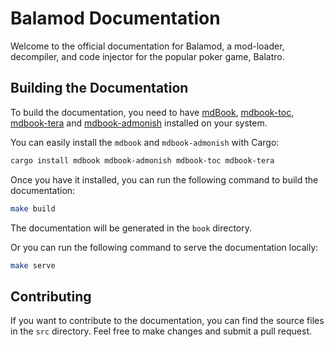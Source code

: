 # Balamod Documentation

Welcome to the official documentation for Balamod, a mod-loader, decompiler, and code injector for the popular poker game, Balatro.

## Building the Documentation

To build the documentation, you need to have [mdBook](https://rust-lang.github.io/mdBook/index.html), [mdbook-toc](https://github.com/badboy/mdbook-toc/), [mdbook-tera](https://github.com/avitex/mdbook-tera/) and [mdbook-admonish](https://github.com/tommilligan/mdbook-admonish/) installed on your system. 

You can easily install the `mdbook` and `mdbook-admonish` with Cargo:

```bash
cargo install mdbook mdbook-admonish mdbook-toc mdbook-tera
```

Once you have it installed, you can run the following command to build the documentation:

```bash
make build
```

The documentation will be generated in the `book` directory.

Or you can run the following command to serve the documentation locally:

```bash
make serve
```

## Contributing

If you want to contribute to the documentation, you can find the source files in the `src` directory. Feel free to make changes and submit a pull request.
